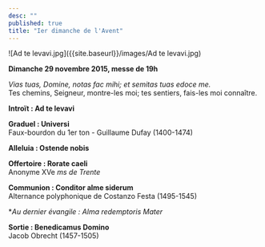 ```yaml
---
desc: ""
published: true
title: "Ier dimanche de l'Avent"
---
```



![Ad te levavi.jpg]({{site.baseurl}}/images/Ad te levavi.jpg)


**Dimanche 29 novembre 2015, messe de 19h**

*Vias tuas, Domine, notas fac mihi; et semitas tuas edoce me.*  
Tes chemins, Seigneur, montre-les moi; tes sentiers, fais-les moi connaître.

**Introït : Ad te levavi**

**Graduel : Universi**  
Faux-bourdon du 1er ton - Guillaume Dufay (1400-1474)

**Alleluia : Ostende nobis**

**Offertoire : Rorate caeli**  
Anonyme XVe *ms de Trente*

**Communion : Conditor alme siderum**  
Alternance polyphonique de Costanzo Festa (1495-1545)

**Au dernier évangile : Alma redemptoris Mater*

**Sortie : Benedicamus Domino**  
Jacob Obrecht (1457-1505)
